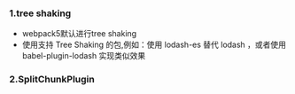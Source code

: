 ### 1.tree shaking

- webpack5默认进行tree shaking
- 使用支持 Tree Shaking 的包,例如：使用 lodash-es 替代 lodash ，或者使用 babel-plugin-lodash 实现类似效果

### 2.SplitChunkPlugin
